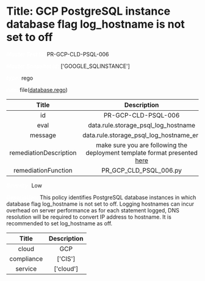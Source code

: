 



# Title: GCP PostgreSQL instance database flag log_hostname is not set to off


***<font color="white">Master Test Id:</font>*** PR-GCP-CLD-PSQL-006

***<font color="white">Master Snapshot Id:</font>*** ['GOOGLE_SQLINSTANCE']

***<font color="white">type:</font>*** rego

***<font color="white">rule:</font>*** file([database.rego])  
  
  
  
  

|Title|Description|
| :---: | :---: |
|id|PR-GCP-CLD-PSQL-006|
|eval|data.rule.storage_psql_log_hostname|
|message|data.rule.storage_psql_log_hostname_err|
|remediationDescription|make sure you are following the deployment template format presented <a href='https://cloud.google.com/sql/docs/mysql/admin-api/rest/v1beta4/instances' target='_blank'>here</a>|
|remediationFunction|PR_GCP_CLD_PSQL_006.py|


***<font color="white">Severity:</font>*** Low

***<font color="white">Description:</font>*** This policy identifies PostgreSQL database instances in which database flag log_hostname is not set to off. Logging hostnames can incur overhead on server performance as for each statement logged, DNS resolution will be required to convert IP address to hostname. It is recommended to set log_hostname as off.  
  
  

|Title|Description|
| :---: | :---: |
|cloud|GCP|
|compliance|['CIS']|
|service|['cloud']|



[database.rego]: https://github.com/prancer-io/prancer-compliance-test/tree/master/google/cloud/database.rego
